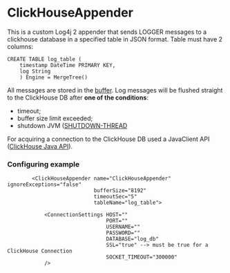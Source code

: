 # ClickHouseAppender

This is a custom Log4j 2 appender that sends LOGGER messages to a clickhouse database in a specified table in JSON format. Table must have 2 columns:
```
CREATE TABLE log_table (
	timestamp DateTime PRIMARY KEY,
	log String
	) Engine = MergeTree()
```

All messages are stored in the [buffer](https://github.com/emelyanovkr/ClickHouseAppender/blob/main/src/main/java/com/clickhouse/appender/manager/LogBufferManager.java#L13C42-L13C56).
Log messages will be flushed straight to the ClickHouse DB after **one of the conditions**:
- timeout;
- buffer size limit exceeded;
- shutdown JVM ([SHUTDOWN-THREAD](https://github.com/emelyanovkr/ClickHouseAppender/blob/main/src/main/java/com/clickhouse/appender/manager/LogBufferManager.java#L53C7-L56C25)

For acquiring a connection to the ClickHouse DB used a JavaClient API ([ClickHouse Java API](https://github.com/ClickHouse/clickhouse-java)).

### Configuring example
```
        <ClickHouseAppender name="ClickHouseAppender" ignoreExceptions="false"
                            bufferSize="8192"
                            timeoutSec="5"
                            tableName="log_table">

            <ConnectionSettings HOST=""
                                PORT=""
                                USERNAME=""
                                PASSWORD=""
                                DATABASE="log_db"
                                SSL="true" --> must be true for a ClickHouse Connection
                                SOCKET_TIMEOUT="300000"
            />
```

